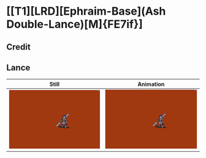 # [\[T1\]\[LRD\]\[Ephraim-Base\]\(Ash Double-Lance\)\[M\]{FE7if}]

## Credit


	
## Lance

| Still | Animation |
| :---: | :-------: |
| ![Lance still](./Lance_000.png) | ![Lance animation](./Lance.gif) |
